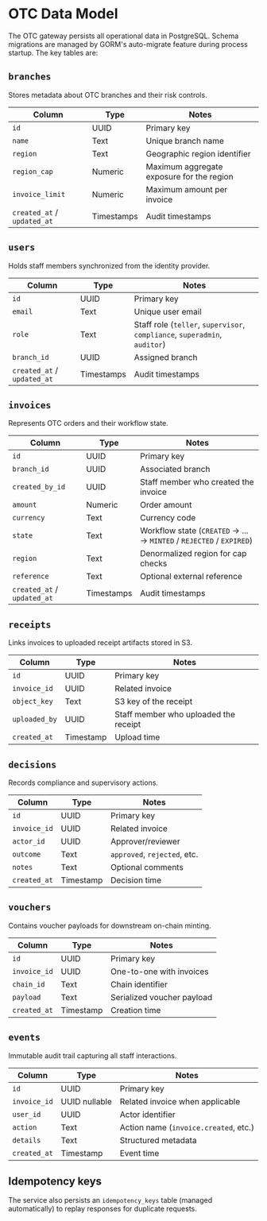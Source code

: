 # OTC Data Model

The OTC gateway persists all operational data in PostgreSQL. Schema migrations are managed by GORM's auto-migrate feature during process startup. The key tables are:

## `branches`
Stores metadata about OTC branches and their risk controls.

| Column | Type | Notes |
| --- | --- | --- |
| `id` | UUID | Primary key |
| `name` | Text | Unique branch name |
| `region` | Text | Geographic region identifier |
| `region_cap` | Numeric | Maximum aggregate exposure for the region |
| `invoice_limit` | Numeric | Maximum amount per invoice |
| `created_at` / `updated_at` | Timestamps | Audit timestamps |

## `users`
Holds staff members synchronized from the identity provider.

| Column | Type | Notes |
| --- | --- | --- |
| `id` | UUID | Primary key |
| `email` | Text | Unique user email |
| `role` | Text | Staff role (`teller`, `supervisor`, `compliance`, `superadmin`, `auditor`) |
| `branch_id` | UUID | Assigned branch |
| `created_at` / `updated_at` | Timestamps | Audit timestamps |

## `invoices`
Represents OTC orders and their workflow state.

| Column | Type | Notes |
| --- | --- | --- |
| `id` | UUID | Primary key |
| `branch_id` | UUID | Associated branch |
| `created_by_id` | UUID | Staff member who created the invoice |
| `amount` | Numeric | Order amount |
| `currency` | Text | Currency code |
| `state` | Text | Workflow state (`CREATED` → ... → `MINTED` / `REJECTED` / `EXPIRED`) |
| `region` | Text | Denormalized region for cap checks |
| `reference` | Text | Optional external reference |
| `created_at` / `updated_at` | Timestamps | Audit timestamps |

## `receipts`
Links invoices to uploaded receipt artifacts stored in S3.

| Column | Type | Notes |
| --- | --- | --- |
| `id` | UUID | Primary key |
| `invoice_id` | UUID | Related invoice |
| `object_key` | Text | S3 key of the receipt |
| `uploaded_by` | UUID | Staff member who uploaded the receipt |
| `created_at` | Timestamp | Upload time |

## `decisions`
Records compliance and supervisory actions.

| Column | Type | Notes |
| --- | --- | --- |
| `id` | UUID | Primary key |
| `invoice_id` | UUID | Related invoice |
| `actor_id` | UUID | Approver/reviewer |
| `outcome` | Text | `approved`, `rejected`, etc. |
| `notes` | Text | Optional comments |
| `created_at` | Timestamp | Decision time |

## `vouchers`
Contains voucher payloads for downstream on-chain minting.

| Column | Type | Notes |
| --- | --- | --- |
| `id` | UUID | Primary key |
| `invoice_id` | UUID | One-to-one with invoices |
| `chain_id` | Text | Chain identifier |
| `payload` | Text | Serialized voucher payload |
| `created_at` | Timestamp | Creation time |

## `events`
Immutable audit trail capturing all staff interactions.

| Column | Type | Notes |
| --- | --- | --- |
| `id` | UUID | Primary key |
| `invoice_id` | UUID nullable | Related invoice when applicable |
| `user_id` | UUID | Actor identifier |
| `action` | Text | Action name (`invoice.created`, etc.) |
| `details` | Text | Structured metadata |
| `created_at` | Timestamp | Event time |

## Idempotency keys
The service also persists an `idempotency_keys` table (managed automatically) to replay responses for duplicate requests.
